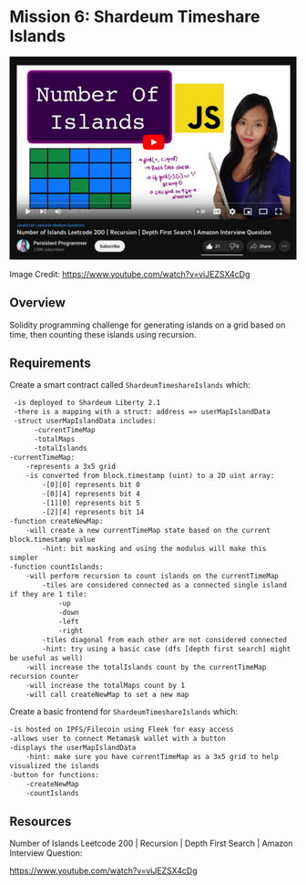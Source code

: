 # Mission 6: Shardeum Timeshare Islands

<img src="images/islandCount.png" alt="islandCount"/>

Image Credit: https://www.youtube.com/watch?v=viJEZSX4cDg

## Overview

Solidity programming challenge for generating islands on a grid based on time, then counting these islands using recursion.

## Requirements

Create a smart contract called ```ShardeumTimeshareIslands``` which:

     -is deployed to Shardeum Liberty 2.1
     -there is a mapping with a struct: address => userMapIslandData
     -struct userMapIslandData includes:
          -currentTimeMap
          -totalMaps
          -totalIslands
    -currentTimeMap:
        -represents a 3x5 grid
        -is converted from block.timestamp (uint) to a 2D uint array:
            -[0][0] represents bit 0
            -[0][4] represents bit 4
            -[1][0] represents bit 5
            -[2][4] represents bit 14
    -function createNewMap:
        -will create a new currentTimeMap state based on the current block.timestamp value
            -hint: bit masking and using the modulus will make this simpler
    -function countIslands:
        -will perform recursion to count islands on the currentTimeMap
            -tiles are considered connected as a connected single island if they are 1 tile:
                -up
                -down
                -left
                -right
            -tiles diagonal from each other are not considered connected
            -hint: try using a basic case (dfs [depth first search] might be useful as well)
        -will increase the totalIslands count by the currentTimeMap recursion counter
        -will increase the totalMaps count by 1
        -will call createNewMap to set a new map
        

Create a basic frontend for ```ShardeumTimeshareIslands``` which:

    -is hosted on IPFS/Filecoin using Fleek for easy access
    -allows user to connect Metamask wallet with a button
    -displays the userMapIslandData
        -hint: make sure you have currentTimeMap as a 3x5 grid to help visualized the islands
    -button for functions:
        -createNewMap
        -countIslands

## Resources

Number of Islands Leetcode 200 | Recursion | Depth First Search | Amazon Interview Question:

https://www.youtube.com/watch?v=viJEZSX4cDg